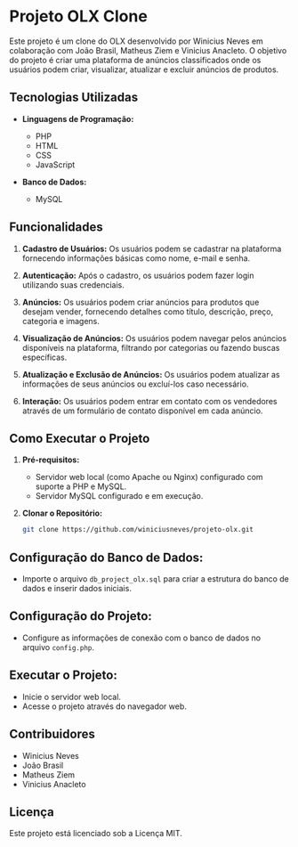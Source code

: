 # Projeto OLX Clone

Este projeto é um clone do OLX desenvolvido por Winicius Neves em colaboração com João Brasil, Matheus Ziem e Vinicius Anacleto. O objetivo do projeto é criar uma plataforma de anúncios classificados onde os usuários podem criar, visualizar, atualizar e excluir anúncios de produtos.

## Tecnologias Utilizadas

- **Linguagens de Programação:**
  - PHP
  - HTML
  - CSS
  - JavaScript

- **Banco de Dados:**
  - MySQL

## Funcionalidades

1. **Cadastro de Usuários:** Os usuários podem se cadastrar na plataforma fornecendo informações básicas como nome, e-mail e senha.

2. **Autenticação:** Após o cadastro, os usuários podem fazer login utilizando suas credenciais.

3. **Anúncios:** Os usuários podem criar anúncios para produtos que desejam vender, fornecendo detalhes como título, descrição, preço, categoria e imagens.

4. **Visualização de Anúncios:** Os usuários podem navegar pelos anúncios disponíveis na plataforma, filtrando por categorias ou fazendo buscas específicas.

5. **Atualização e Exclusão de Anúncios:** Os usuários podem atualizar as informações de seus anúncios ou excluí-los caso necessário.

6. **Interação:** Os usuários podem entrar em contato com os vendedores através de um formulário de contato disponível em cada anúncio.

## Como Executar o Projeto 

1. **Pré-requisitos:**
   - Servidor web local (como Apache ou Nginx) configurado com suporte a PHP e MySQL.
   - Servidor MySQL configurado e em execução.

2. **Clonar o Repositório:**
   ```bash
   git clone https://github.com/winiciusneves/projeto-olx.git
## Configuração do Banco de Dados:

- Importe o arquivo `db_project_olx.sql` para criar a estrutura do banco de dados e inserir dados iniciais.

## Configuração do Projeto:

- Configure as informações de conexão com o banco de dados no arquivo `config.php`.

## Executar o Projeto:

- Inicie o servidor web local.
- Acesse o projeto através do navegador web.

## Contribuidores

- Winicius Neves
- João Brasil
- Matheus Ziem
- Vinicius Anacleto

## Licença

Este projeto está licenciado sob a Licença MIT.

